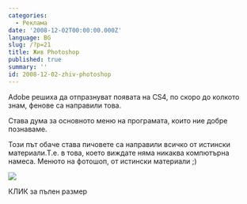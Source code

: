 ```yaml
---
categories:
  - Реклама
date: '2008-12-02T00:00:00.000Z'
language: BG
slug: /?p=21
title: Жив Photoshop
published: true
summary: ''
id: 2008-12-02-zhiv-photoshop
---
```


Adobe решиха да отпразнуват появата на CS4, по скоро до колкото знам, фенове са направили това.


Става дума за основното меню на програмата, които ние добре познаваме.


Този път обаче става пичовете са направили всичко от истински материали.Т.е. в това, което виждате няма никаква компютърна намеса. Менюто на фотошоп, от истински материали ;)

![](http://4.bp.blogspot.com/_x3M_abAXB6Y/STT87dK8yyI/AAAAAAAADUc/AfpjMnslSGk/s320/3044859097_cdffb7b2d8_b.jpg)


КЛИК за пълен размер
